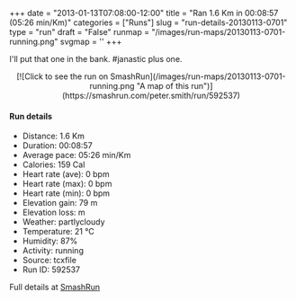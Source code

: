 +++
date = "2013-01-13T07:08:00-12:00"
title = "Ran 1.6 Km in 00:08:57 (05:26 min/Km)"
categories = ["Runs"]
slug = "run-details-20130113-0701"
type = "run"
draft = "False"
runmap = "/images/run-maps/20130113-0701-running.png"
svgmap = '<polyline points="63 44, 65 42, 67 40, 68 37, 70 35, 72 33, 73 31, 75 29, 76 27, 79 28, 82 29, 85 29, 88 30, 94 31, 100 35, 98 36, 97 39, 95 41, 95 44, 93 45, 93 48, 92 50, 91 52, 91 55, 91 58, 91 61, 91 65, 90 68, 89 70, 89 72, 86 73, 80 74, 76 74, 70 73, 67 73, 64 72, 61 72, 58 71, 52 71, 49 70, 43 68, 37 67, 34 66, 31 65, 28 64, 22 63, 19 63, 6 61, 0 61, 0 58, 2 53, 3 50, 4 48, 6 46, 8 44, 10 42, 16 39, 18 38, 21 36, 24 35, 32 31, 34 30, 37 29, 40 29, 44 29, 47 28, 60 27, 66 26, 66 28, 65 30, 64 33, 63 35, 61 41, 59 43, 58 46, 57 48, 56 50, 54 52">'
+++

I'll put that one in the bank. #janastic plus one. 



<!--more-->

<center>
[![Click to see the run on SmashRun](/images/run-maps/20130113-0701-running.png "A map of this run")](https://smashrun.com/peter.smith/run/592537)
</center>

#### Run details

* Distance: 1.6 Km
* Duration: 00:08:57
* Average pace: 05:26 min/Km
* Calories: 159 Cal
* Heart rate (ave): 0 bpm
* Heart rate (max): 0 bpm
* Heart rate (min): 0 bpm
* Elevation gain: 79 m
* Elevation loss:  m
* Weather: partlycloudy
* Temperature: 21 &deg;C
* Humidity: 87%
* Activity: running
* Source: tcxfile
* Run ID: 592537

Full details at [SmashRun](https://smashrun.com/peter.smith/run/592537)